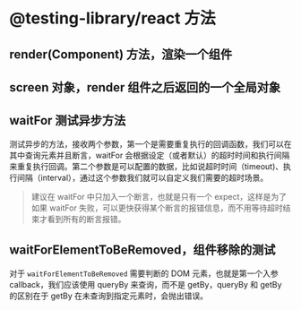 # @testing-library/react 方法

## render(Component) 方法，渲染一个组件

## screen 对象，render 组件之后返回的一个全局对象

## waitFor 测试异步方法

测试异步的方法，接收两个参数，第一个是需要重复执行的回调函数，我们可以在其中查询元素并且断言，waitFor 会根据设定（或者默认）的超时时间和执行间隔来重复执行回调。第二个参数是可以配置的数据，比如说超时时间（timeout)、执行间隔（interval），通过这个参数我们就可以自定义我们需要的超时场景。

> 建议在 waitFor 中只加入一个断言，也就是只有一个 expect，这样是为了如果 waitFor 失败，可以更快获得某个断言的报错信息，而不用等待超时结束才看到所有的断言报错。

## waitForElementToBeRemoved，组件移除的测试

对于 `waitForElementToBeRemoved` 需要判断的 DOM 元素，也就是第一个入参 callback，我们应该使用 queryBy 来查询，而不是 getBy，queryBy 和 getBy 的区别在于 getBy 在未查询到指定元素时，会抛出错误。
